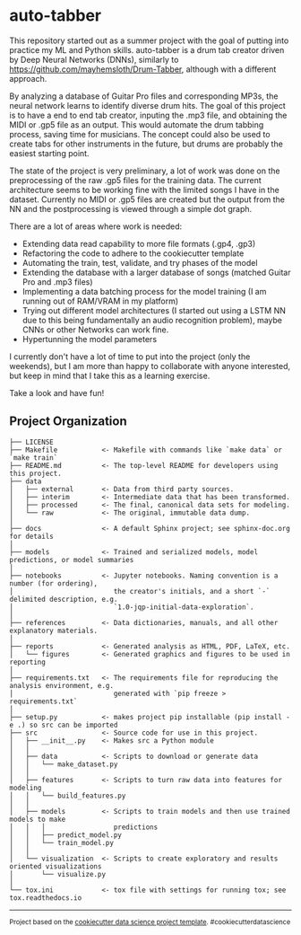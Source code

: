 auto-tabber
==============================

This repository started out as a summer project with the goal of putting into practice my ML and Python skills. auto-tabber is a drum tab creator driven by Deep Neural Networks (DNNs), similarly to https://github.com/mayhemsloth/Drum-Tabber, although with a different approach. 

By analyzing a database of Guitar Pro files and corresponding MP3s, the neural network learns to identify diverse drum hits. The goal of this project is to have a end to end tab creator, inputing the .mp3 file, and obtaining the MIDI or .gp5 file as an output. This would automate the drum tabbing process, saving time for musicians. The concept could also be used to create tabs for other instruments in the future, but drums are probably the easiest starting point.

The state of the project is very preliminary, a lot of work was done on the preprocessing of the raw .gp5 files for the training data. The current architecture seems to be working fine with the limited songs I have in the dataset. Currently no MIDI or .gp5 files are created but the output from the NN and the postprocessing is viewed through a simple dot graph.

There are a lot of areas where work is needed:
- Extending data read capability to more file formats (.gp4, .gp3)
- Refactoring the code to adhere to the cookiecutter template
- Automating the train, test, validate, and try phases of the model
- Extending the database with a larger database of songs (matched Guitar Pro and .mp3 files)
- Implementing a data batching process for the model training (I am running out of RAM/VRAM in my platform)
- Trying out different model architectures (I started out using a LSTM NN due to this being fundamentally an audio recognition problem), maybe CNNs or other Networks can work fine.
- Hypertunning the model parameters

I currently don't have a lot of time to put into the project (only the weekends), but I am more than happy to collaborate with anyone interested, but keep in mind that I take this as a learning exercise.

Take a look and have fun!

Project Organization
------------

    ├── LICENSE
    ├── Makefile           <- Makefile with commands like `make data` or `make train`
    ├── README.md          <- The top-level README for developers using this project.
    ├── data
    │   ├── external       <- Data from third party sources.
    │   ├── interim        <- Intermediate data that has been transformed.
    │   ├── processed      <- The final, canonical data sets for modeling.
    │   └── raw            <- The original, immutable data dump.
    │
    ├── docs               <- A default Sphinx project; see sphinx-doc.org for details
    │
    ├── models             <- Trained and serialized models, model predictions, or model summaries
    │
    ├── notebooks          <- Jupyter notebooks. Naming convention is a number (for ordering),
    │                         the creator's initials, and a short `-` delimited description, e.g.
    │                         `1.0-jqp-initial-data-exploration`.
    │
    ├── references         <- Data dictionaries, manuals, and all other explanatory materials.
    │
    ├── reports            <- Generated analysis as HTML, PDF, LaTeX, etc.
    │   └── figures        <- Generated graphics and figures to be used in reporting
    │
    ├── requirements.txt   <- The requirements file for reproducing the analysis environment, e.g.
    │                         generated with `pip freeze > requirements.txt`
    │
    ├── setup.py           <- makes project pip installable (pip install -e .) so src can be imported
    ├── src                <- Source code for use in this project.
    │   ├── __init__.py    <- Makes src a Python module
    │   │
    │   ├── data           <- Scripts to download or generate data
    │   │   └── make_dataset.py
    │   │
    │   ├── features       <- Scripts to turn raw data into features for modeling
    │   │   └── build_features.py
    │   │
    │   ├── models         <- Scripts to train models and then use trained models to make
    │   │   │                 predictions
    │   │   ├── predict_model.py
    │   │   └── train_model.py
    │   │
    │   └── visualization  <- Scripts to create exploratory and results oriented visualizations
    │       └── visualize.py
    │
    └── tox.ini            <- tox file with settings for running tox; see tox.readthedocs.io


--------

<p><small>Project based on the <a target="_blank" href="https://drivendata.github.io/cookiecutter-data-science/">cookiecutter data science project template</a>. #cookiecutterdatascience</small></p>
